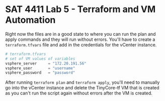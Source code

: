 # SAT 4411 Lab 5 - Terraform and VM Automation

Right now the files are in a good state to where you can run the plan and apply commands and they will run without errors. You'll have to create a `terraform.tfvars` file and add in the credentials for the vCenter instance.

```tf
# terraform.tfvars
# set of VM values of variables
vsphere_server     = "172.20.191.56"
vsphere_user       = "username"
vsphere_password   = "password"
```

After running `terraform plan` and `terraform apply`, you'll need to manually go into the vCenter instance and delete the TinyCore-tf VM that is created as you can't run the script again without errors after the VM is created.
